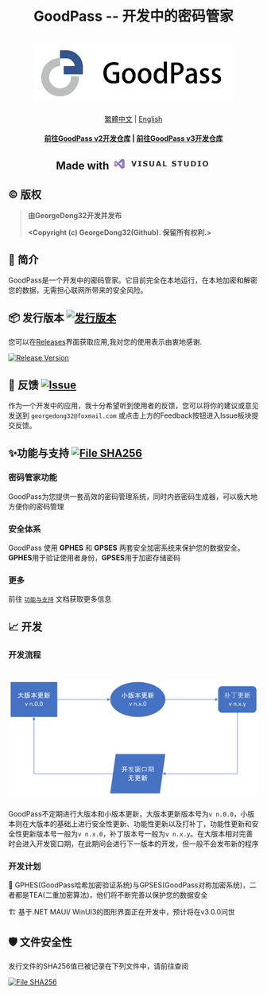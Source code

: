 <h1 align="center">
GoodPass -- 开发中的密码管家
<h1 align="center">
  <img src="../../Resource/Title%20Photo/GoodPass3.0_Title.png" alt="GoodPass" width="400">
</h1>
  <p align="center">
    <a href="./README_tcn.md">繁體中文</a>
    |
    <a href="../../README.md">English</a>
  </p>
<h4 align="center">
    <a href="https://github.com/GeorgeDong32/GoodPass-v2">前往GoodPass v2开发仓库</a>
    |
    <a href="https://github.com/GeorgeDong32/GoodPass-v3">前往GoodPass v3开发仓库</a>
</h4>
<h2 align="center">
  Made with <img src="../../Resource/Other%20Photos/visual_studio.png" alt="VS" width="200">
</h2>


## ©️ 版权

> **由GeorgeDong32开发并发布** 
>
> **<Copyright (c) GeorgeDong32(Github). 保留所有权利.>**<br>
## 🎤 简介

GoodPass是一个开发中的密码管家。它目前完全在本地运行，在本地加密和解密您的数据，无需担心联网所带来的安全风险。

## 📦 发行版本  [<img src="https://img.shields.io/badge/GoodPass-发行版本-34558b" alt="发行版本">](https://github.com/GeorgeDong32/GoodPass/releases)

您可以在[Releases](https://github.com/GeorgeDong32/GoodPass/releases)界面获取应用,我对您的使用表示由衷地感谢.

[![Release Version](https://img.shields.io/github/v/release/GeorgeDong32/GoodPass)](https://github.com/GeorgeDong32/GoodPass/releases/latest)

## 💬 反馈  [<img src="https://img.shields.io/badge/GoodPass-反馈-939597" alt="Issue">](https://github.com/GeorgeDong32/GoodPass/issues)

作为一个开发中的应用，我十分希望听到使用者的反馈，您可以将你的建议或意见发送到 `georgedong32@foxmail.com` 或点击上方的Feedback按钮进入Issue板块提交反馈。

## ✨功能与支持 [<img src="https://img.shields.io/badge/GoodPass-功能与支持-FFFFFF" alt="File SHA256">](https://github.com/GeorgeDong32/GoodPass/blob/main/Features_and_Support/Features_and_Support_scn.md)

### 密码管家功能

GoodPass为您提供一套高效的密码管理系统，同时内嵌密码生成器，可以极大地方便你的密码管理

### 安全体系

GoodPass 使用 **GPHES** 和 **GPSES** 两套安全加密系统来保护您的数据安全。**GPHES**用于验证使用者身份，**GPSES**用于加密存储密码

### 更多

前往 [`功能与支持`](../Features_and_Support/Features_and_Support_scn.md) 文档获取更多信息

## 📈 开发

### 开发流程

<h1 align="center">
  <img src="../../Resource/Other%20Photos/GoodPass_development_process_scn.png" alt="开发流程图" width="600">
</h1>

GoodPass不定期进行大版本和小版本更新，大版本更新版本号为`v n.0.0`，小版本则在大版本的基础上进行安全性更新、功能性更新以及打补丁，功能性更新和安全性更新版本号一般为`v n.x.0`，补丁版本号一般为`v n.x.y`。在大版本相对完善时会进入开发窗口期，在此期间会进行下一版本的开发，但一般不会发布新的程序

### 开发计划

🚧 GPHES(GoodPass哈希加密验证系统)与GPSES(GoodPass对称加密系统)，二者都是TEA(二重加密算法)，他们将不断完善以保护您的数据安全

🏗️ 基于.NET MAUI/ WinUI3的图形界面正在开发中，预计将在v3.0.0问世
## 🛡 文件安全性
发行文件的SHA256值已被记录在下列文件中，请前往查阅

[<img src="https://img.shields.io/badge/GoodPass-File SHA256-34558b" alt="File SHA256">](https://github.com/GeorgeDong32/GoodPass/blob/main/Docs/File_SHA256.md)

